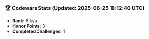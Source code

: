 ### 🏆 Codewars Stats (Updated: 2025-06-25 18:12:40 UTC)

- **Rank:** 8 kyu
- **Honor Points:** 3
- **Completed Challenges:** 1
